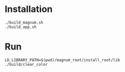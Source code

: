 # Installation

```
./build_magnum.sh
./build_app.sh
```

# Run

`LD_LIBRARY_PATH=$(pwd)/magnum_root/install_root/lib ./build/clear_color`